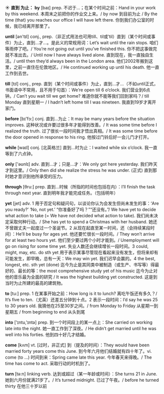 ☀ <span class="category">**直到 为止：**</span>
<span class="vocabulary">**by**</span> [baɪ] 
<span class="definition">prep. 不迟于…；在某个时间之前：</span>Hand in your work by this weekend. 本周末之前把你的作业交上来。/ by now 到目前为止 / By the time (that) you reaches our office I will have left there. 你到我们办公室的时候，我已经离开那里了。

<span class="vocabulary">**until**</span> [ən'tɪl] 
<span class="definition">conj., prep.（非正式用法也可用till、til或’til）直到（某个时间或事件）为止，直到…才…。是此义的常规用词：</span>Let’s wait until the rain stops. 咱们等雨停了吧。/ You’re not going out until you’ve finished this. 你不把这事做完就不准出去。/ Until now I have always lived alone. 直到现在，我一直独自生活。/ until then they’d always been in the London area. 他们2002年搬到这里，之前一直住在伦敦地区。/ He continued working up until his death. 他一直工作到去世。

<span class="vocabulary">**till**</span> [tɪl] 
<span class="definition">conj., prep. 直到（某个时间或事件）为止，直到…才…（不如until正式，书面语中不常用，且不用于句首）：</span>We’re open till 6 o’clock. 我们营业到6点钟。/ Can’t you wait till we get home? 难道你就不能等我们回到家吗？/ till Monday 直到星期一 / I hadn’t left home till I was nineteen. 我直到19岁才离开家门。

<span class="vocabulary">**before**</span> [bɪ'fɔ:] 
<span class="definition">conj. 直到…为止：</span>It may be many years before the situation improves. 这种状况或许要过很多年才能得到改善。/ It was some time before I realized the truth. 过了很长一段时间我才悟出真相。/ It was some time before the door opened in response to his ring. 他按过门铃后好一会儿门才打开。

<span class="vocabulary">**while**</span> [waɪl] 
<span class="definition">conj. [北英格兰] 直到…时为止：</span>I waited while six o’clock. 我一直等到了六点钟。

<span class="vocabulary">**only**</span> ['əʊnlɪ] 
<span class="definition">adv. 直到…才；只是…才：</span>We only got here yesterday. 我们昨天才到这里。/ Only then did she realize the stress he was under. (正式) 直到那时她才意识到他所承受的压力。

<span class="vocabulary">**through**</span> [θru:] 
<span class="definition">prep. 直到…时候（所指的时间也包括在内）：</span>I’ll finish the task through next year. 直到明年我才能完成任务。（包括明年）

<span class="vocabulary">**yet**</span> [jet] 
<span class="definition">adv. 1 用于否定句和疑问句，以谈论你认为会发生但尚未发生的事：</span>‘Are you ready?’ ‘No, not yet.’ “你准备好了吗？”“还没有。”/ We have yet to decide what action to take (= We have not decided what action to take). 我们尚未决定采取何种行动。/ She has yet to spend a Christmas with her husband. 她还不曾跟丈夫一起度过一个圣诞节。<span class="definition">2 从现在起直至某一时间，还（会持续某段时间）：</span>He’ll be busy for ages yet. 他还要忙很长一段时间。/ They won’t arrive for at least two hours yet. 他们至少要过两个小时才能到。/ Unemployment will go on rising for some time yet. 失业人数还会继续增长一段时间。<span class="definition">3 could, might, may, etc. do sth yet 用于表示某事尽管现在看起来没有发生，但将来却有可能发生，即早晚，总有一天：</span>We may win yet. 我们迟早会赢的。<span class="definition">4 the best, longest, etc. sth yet (done) 迄今为止是其同类中被制造（或生产、书写等）得最好的、最长的等：</span>the most comprehensive study yet of his music 迄今为止对他的音乐最为全面的研究 / It was the highest building yet constructed. 这是到当时为止所建的最高的建筑物。 

<span class="vocabulary">**to**</span> [tu:] 
<span class="definition">prep. 1 在某事开始之前：</span>How long is it to lunch? 离吃午饭还有多久？/ It’s five to ten.（尤英）还差五分钟到十点。<span class="definition">2 表示一段时间：</span>I’d say he was 25 to 30 years old. 我猜他在25至30岁之间。/ from Monday to Friday 从星期一到星期五 / from beginning to end 从头到尾

<span class="vocabulary">**into**</span> ['ɪntu,'ɪntə] 
<span class="definition">prep. 到一个时间段上的某一点上：</span>She carried on working late into the night. 她一直工作到了深夜。/ He didn’t get married until he was well into his forties. 他到四十好几才结婚。

<span class="vocabulary">**come**</span> [kʌm] 
<span class="definition">vt. [过时，非正式] 到（提及的时间）：</span>They would have been married forty years come this June. 到今年六月他们结婚就有四十年了。<span class="definition">vi. come (to ...) 时间到来：</span>Spring came late this year. 今年春天来得晚。/ The time has come to act. 采取行动的时机到了。

<span class="vocabulary">**turn**</span> [tə:n] 
<span class="definition">linking verb. 达到或超过（某一年龄或时间）：</span>She turns 21 in June. 她到六月份就满21岁了。/ It’s turned midnight. 已过了午夜。/ before he turned thirty 在他三十岁以前
